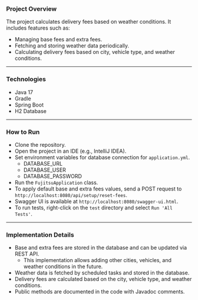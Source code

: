 ### **Project Overview**

The project calculates delivery fees based on weather conditions. It includes features such as:

- Managing base fees and extra fees.
- Fetching and storing weather data periodically.
- Calculating delivery fees based on city, vehicle type, and weather conditions.

---

### **Technologies**
- Java 17
- Gradle
- Spring Boot
- H2 Database

---

### **How to Run**
- Clone the repository.
- Open the project in an IDE (e.g., IntelliJ IDEA).
- Set environment variables for database connection for `application.yml`.
  - DATABASE_URL
  - DATABASE_USER
  - DATABASE_PASSWORD
- Run the `FujitsuApplication` class.
- To apply default base and extra fees values, send a POST request to `http://localhost:8080/api/setup/reset-fees`.
- Swagger UI is available at `http://localhost:8080/swagger-ui.html`.
- To run tests, right-click on the `test` directory and select `Run 'All Tests'`.

---

### **Implementation Details**
- Base and extra fees are stored in the database and can be updated via REST API.
  - This implementation allows adding other cities, vehicles, and weather conditions in the future.
- Weather data is fetched by scheduled tasks and stored in the database.
- Delivery fees are calculated based on the city, vehicle type, and weather conditions.
- Public methods are documented in the code with Javadoc comments.


